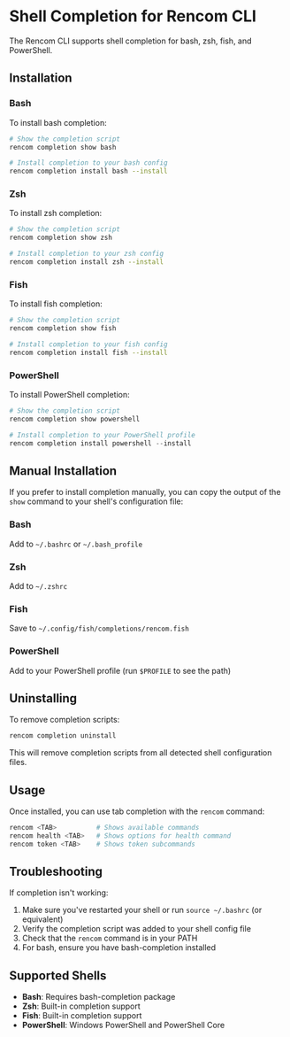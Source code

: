 # Shell Completion for Rencom CLI

The Rencom CLI supports shell completion for bash, zsh, fish, and PowerShell.

## Installation

### Bash

To install bash completion:

```bash
# Show the completion script
rencom completion show bash

# Install completion to your bash config
rencom completion install bash --install
```

### Zsh

To install zsh completion:

```bash
# Show the completion script
rencom completion show zsh

# Install completion to your zsh config
rencom completion install zsh --install
```

### Fish

To install fish completion:

```bash
# Show the completion script
rencom completion show fish

# Install completion to your fish config
rencom completion install fish --install
```

### PowerShell

To install PowerShell completion:

```powershell
# Show the completion script
rencom completion show powershell

# Install completion to your PowerShell profile
rencom completion install powershell --install
```

## Manual Installation

If you prefer to install completion manually, you can copy the output of the `show` command to your shell's configuration file:

### Bash
Add to `~/.bashrc` or `~/.bash_profile`

### Zsh
Add to `~/.zshrc`

### Fish
Save to `~/.config/fish/completions/rencom.fish`

### PowerShell
Add to your PowerShell profile (run `$PROFILE` to see the path)

## Uninstalling

To remove completion scripts:

```bash
rencom completion uninstall
```

This will remove completion scripts from all detected shell configuration files.

## Usage

Once installed, you can use tab completion with the `rencom` command:

```bash
rencom <TAB>          # Shows available commands
rencom health <TAB>   # Shows options for health command
rencom token <TAB>    # Shows token subcommands
```

## Troubleshooting

If completion isn't working:

1. Make sure you've restarted your shell or run `source ~/.bashrc` (or equivalent)
2. Verify the completion script was added to your shell config file
3. Check that the `rencom` command is in your PATH
4. For bash, ensure you have bash-completion installed

## Supported Shells

- **Bash**: Requires bash-completion package
- **Zsh**: Built-in completion support
- **Fish**: Built-in completion support  
- **PowerShell**: Windows PowerShell and PowerShell Core